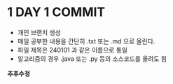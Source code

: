 # 1 DAY 1 COMMIT 

- 개인 브랜치 생성
- 매일 공부한 내용을 간단히 .txt 또는 .md 으로 올린다.
- 파일 제목은 240101 과 같은 이름으로 통일
- 알고리즘의 경우 .java 또는 .py 등의 소스코드를 올려도 됨

**추후수정**
